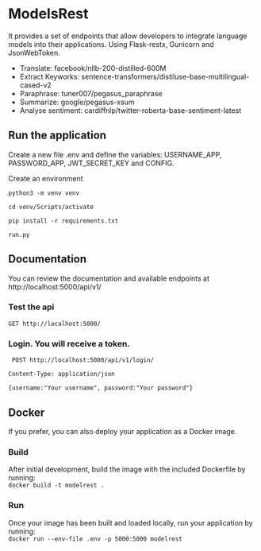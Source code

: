 # ModelsRest

It provides a set of endpoints that allow developers to integrate language models into their applications. Using Flask-restx, Gunicorn and JsonWebToken.<br>

- Translate: facebook/nllb-200-distilled-600M
- Extract Keyworks: sentence-transformers/distiluse-base-multilingual-cased-v2
- Paraphrase: tuner007/pegasus_paraphrase
- Summarize: google/pegasus-xsum
- Analyse sentiment: cardiffnlp/twitter-roberta-base-sentiment-latest

## Run the application

Create a new file .env and define the variables: USERNAME_APP, PASSWORD_APP, JWT_SECRET_KEY and CONFIG.

Create an environment

`python3 -m venv venv`

`cd venv/Scripts/activate`

`pip install -r requirements.txt`

`run.py`

## Documentation

You can review the documentation and available endpoints at http://localhost:5000/api/v1/

### Test the api

`GET http://localhost:5000/`

### Login. You will receive a token.

` POST http://localhost:5000/api/v1/login/`

`Content-Type: application/json`

`{username:"Your username", password:"Your password"}`

## Docker

If you prefer, you can also deploy your application as a Docker image.

### Build

After initial development, build the image with the included Dockerfile by running:<br>
`docker build -t modelrest .`

### Run

Once your image has been built and loaded locally, run your application by running:<br>
`docker run --env-file .env -p 5000:5000 modelrest`
